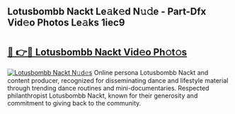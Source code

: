 ## Lotusbombb Nackt Le𝚊k𝚎d N𝚞𝚍e - Part-Dfx Vid𝚎o Photos Le𝚊ks 1iec9

# <h2><a href="http://fb2o43.evod.top/?m=Lotusbombb+Nackt">🔗 👉🔴 Lotusbombb Nackt Vid𝚎o Ph𝚘t𝚘s</a></h2>

[![Lotusbombb Nackt N𝚞d𝚎s](https://i.imgur.com/8V9OHl7.gif)](http://fb2o43.evod.top/?m=Lotusbombb+Nackt)
Online persona Lotusbombb Nackt and content producer, recognized for disseminating dance and lifestyle material through trending dance routines and mini-documentaries. Respected philanthropist Lotusbombb Nackt, known for their generosity and commitment to giving back to the community. 
